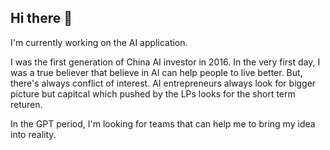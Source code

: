 ## Hi there 👋

I'm currently working on the AI application.

I was the first generation of China AI investor in 2016. In the very first day, I was a true believer that believe in AI can help people to live better. But, there's always conflict of interest. AI entrepreneurs always look for bigger picture but capitcal which pushed by the LPs looks for the short term returen.  

In the GPT period, I'm looking for teams that can help me to bring my idea into reality.



<!--
**royorxx/royorxx** is a ✨ _special_ ✨ repository because its `README.md` (this file) appears on your GitHub profile.

Here are some ideas to get you started:

- 🔭 I’m currently working on ...
- 🌱 I’m currently learning ...
- 👯 I’m looking to collaborate on ...
- 🤔 I’m looking for help with ...
- 💬 Ask me about ...
- 📫 How to reach me: ...
- 😄 Pronouns: ...
- ⚡ Fun fact: ...
-->
